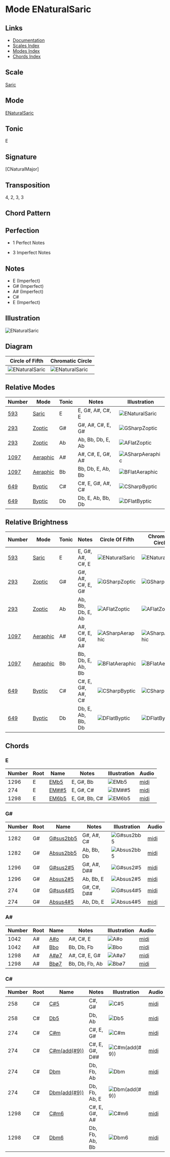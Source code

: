 # Mode ENaturalSaric

## Links

- [Documentation](README.md)
- [Scales Index](Scales.md)
- [Modes Index](Modes.md)
- [Chords Index](Chords.md)

## Scale

[Saric](ScaleSaric.md)

## Mode

[ENaturalSaric](ModeENaturalSaric.md)

## Tonic

E

## Signature

[CNaturalMajor]

## Transposition

4, 2, 3, 3

## Chord Pattern



## Perfection

 - 1 Perfect Notes

 - 3 Imperfect Notes

## Notes

- E (Imperfect)
- G# (Imperfect)
- A# (Imperfect)
- C#
- E (Imperfect)

## Illustration

![ENaturalSaric](ModeENaturalSaric.png)

## Diagram

| Circle of Fifth | Chromatic Circle |
|-----------------|------------------|
| ![ENaturalSaric](CircleOfFifthModeENaturalSaric.png) | ![ENaturalSaric](ChromaticCircleModeENaturalSaric.png) |
## Relative Modes

| Number | Mode | Tonic | Notes | Illustration |
|--------|------|-------|-------|--------------|
| [593](https://ianring.com/musictheory/scales/593) | [Saric](ModeSaric.md) | E | E, G#, A#, C#, E | ![ENaturalSaric](ModeENaturalSaric.png) |
| [293](https://ianring.com/musictheory/scales/293) | [Zoptic](ModeZoptic.md) | G# | G#, A#, C#, E, G# | ![GSharpZoptic](ModeGSharpZoptic.png) |
| [293](https://ianring.com/musictheory/scales/293) | [Zoptic](ModeZoptic.md) | Ab | Ab, Bb, Db, E, Ab | ![AFlatZoptic](ModeAFlatZoptic.png) |
| [1097](https://ianring.com/musictheory/scales/1097) | [Aeraphic](ModeAeraphic.md) | A# | A#, C#, E, G#, A# | ![ASharpAeraphic](ModeASharpAeraphic.png) |
| [1097](https://ianring.com/musictheory/scales/1097) | [Aeraphic](ModeAeraphic.md) | Bb | Bb, Db, E, Ab, Bb | ![BFlatAeraphic](ModeBFlatAeraphic.png) |
| [649](https://ianring.com/musictheory/scales/649) | [Byptic](ModeByptic.md) | C# | C#, E, G#, A#, C# | ![CSharpByptic](ModeCSharpByptic.png) |
| [649](https://ianring.com/musictheory/scales/649) | [Byptic](ModeByptic.md) | Db | Db, E, Ab, Bb, Db | ![DFlatByptic](ModeDFlatByptic.png) |
## Relative Brightness

| Number | Mode | Tonic | Notes | Circle Of Fifth | Chromatic Circle |
|--------|------|-------|-------|-----------------|------------------|
| [593](https://ianring.com/musictheory/scales/593) | [Saric](ModeSaric.md) | E | E, G#, A#, C#, E | ![ENaturalSaric](CircleOfFifthModeENaturalSaric.png) | ![ENaturalSaric](ChromaticCircleModeENaturalSaric.png) |
| [293](https://ianring.com/musictheory/scales/293) | [Zoptic](ModeZoptic.md) | G# | G#, A#, C#, E, G# | ![GSharpZoptic](CircleOfFifthModeGSharpZoptic.png) | ![GSharpZoptic](ChromaticCircleModeGSharpZoptic.png) |
| [293](https://ianring.com/musictheory/scales/293) | [Zoptic](ModeZoptic.md) | Ab | Ab, Bb, Db, E, Ab | ![AFlatZoptic](CircleOfFifthModeAFlatZoptic.png) | ![AFlatZoptic](ChromaticCircleModeAFlatZoptic.png) |
| [1097](https://ianring.com/musictheory/scales/1097) | [Aeraphic](ModeAeraphic.md) | A# | A#, C#, E, G#, A# | ![ASharpAeraphic](CircleOfFifthModeASharpAeraphic.png) | ![ASharpAeraphic](ChromaticCircleModeASharpAeraphic.png) |
| [1097](https://ianring.com/musictheory/scales/1097) | [Aeraphic](ModeAeraphic.md) | Bb | Bb, Db, E, Ab, Bb | ![BFlatAeraphic](CircleOfFifthModeBFlatAeraphic.png) | ![BFlatAeraphic](ChromaticCircleModeBFlatAeraphic.png) |
| [649](https://ianring.com/musictheory/scales/649) | [Byptic](ModeByptic.md) | C# | C#, E, G#, A#, C# | ![CSharpByptic](CircleOfFifthModeCSharpByptic.png) | ![CSharpByptic](ChromaticCircleModeCSharpByptic.png) |
| [649](https://ianring.com/musictheory/scales/649) | [Byptic](ModeByptic.md) | Db | Db, E, Ab, Bb, Db | ![DFlatByptic](CircleOfFifthModeDFlatByptic.png) | ![DFlatByptic](ChromaticCircleModeDFlatByptic.png) |

## Chords

### E

| Number | Root | Name | Notes | Illustration | Audio |
|--------|------|------|-------|--------------|-------|
| 1296 | E | [EMb5](ChordENaturalMajorFlatFifth.md) | E, G#, Bb | ![EMb5](ChordENaturalMajorFlatFifthRootPosition.png) | [midi](ChordENaturalMajorFlatFifthRootPosition.mid) |
| 274 | E | [EM##5](ChordENaturalMajorDoubleSharpFifth.md) | E, G#, C# | ![EM##5](ChordENaturalMajorDoubleSharpFifthRootPosition.png) | [midi](ChordENaturalMajorDoubleSharpFifthRootPosition.mid) |
| 1298 | E | [EM6b5](ChordENaturalMajorSixthFlatFifth.md) | E, G#, Bb, C# | ![EM6b5](ChordENaturalMajorSixthFlatFifthRootPosition.png) | [midi](ChordENaturalMajorSixthFlatFifthRootPosition.mid) |

### G#

| Number | Root | Name | Notes | Illustration | Audio |
|--------|------|------|-------|--------------|-------|
| 1282 | G# | [G#sus2bb5](ChordGSharpSuspendedSecondDoubleFlatFifth.md) | G#, A#, C# | ![G#sus2bb5](ChordGSharpSuspendedSecondDoubleFlatFifthRootPosition.png) | [midi](ChordGSharpSuspendedSecondDoubleFlatFifthRootPosition.mid) |
| 1282 | G# | [Absus2bb5](ChordAFlatSuspendedSecondDoubleFlatFifth.md) | Ab, Bb, Db | ![Absus2bb5](ChordAFlatSuspendedSecondDoubleFlatFifthRootPosition.png) | [midi](ChordAFlatSuspendedSecondDoubleFlatFifthRootPosition.mid) |
| 1296 | G# | [G#sus2#5](ChordGSharpSuspendedSecondSharpFifth.md) | G#, A#, D## | ![G#sus2#5](ChordGSharpSuspendedSecondSharpFifthRootPosition.png) | [midi](ChordGSharpSuspendedSecondSharpFifthRootPosition.mid) |
| 1296 | G# | [Absus2#5](ChordAFlatSuspendedSecondSharpFifth.md) | Ab, Bb, E | ![Absus2#5](ChordAFlatSuspendedSecondSharpFifthRootPosition.png) | [midi](ChordAFlatSuspendedSecondSharpFifthRootPosition.mid) |
| 274 | G# | [G#sus4#5](ChordGSharpSuspendedFourthSharpFifth.md) | G#, C#, D## | ![G#sus4#5](ChordGSharpSuspendedFourthSharpFifthRootPosition.png) | [midi](ChordGSharpSuspendedFourthSharpFifthRootPosition.mid) |
| 274 | G# | [Absus4#5](ChordAFlatSuspendedFourthSharpFifth.md) | Ab, Db, E | ![Absus4#5](ChordAFlatSuspendedFourthSharpFifthRootPosition.png) | [midi](ChordAFlatSuspendedFourthSharpFifthRootPosition.mid) |

### A#

| Number | Root | Name | Notes | Illustration | Audio |
|--------|------|------|-------|--------------|-------|
| 1042 | A# | [A#o](ChordASharpDiminished.md) | A#, C#, E | ![A#o](ChordASharpDiminishedRootPosition.png) | [midi](ChordASharpDiminishedRootPosition.mid) |
| 1042 | A# | [Bbo](ChordBFlatDiminished.md) | Bb, Db, Fb | ![Bbo](ChordBFlatDiminishedRootPosition.png) | [midi](ChordBFlatDiminishedRootPosition.mid) |
| 1298 | A# | [A#ø7](ChordASharpHalfDiminishedSeventh.md) | A#, C#, E, G# | ![A#ø7](ChordASharpHalfDiminishedSeventhRootPosition.png) | [midi](ChordASharpHalfDiminishedSeventhRootPosition.mid) |
| 1298 | A# | [Bbø7](ChordBFlatHalfDiminishedSeventh.md) | Bb, Db, Fb, Ab | ![Bbø7](ChordBFlatHalfDiminishedSeventhRootPosition.png) | [midi](ChordBFlatHalfDiminishedSeventhRootPosition.mid) |

### C#

| Number | Root | Name | Notes | Illustration | Audio |
|--------|------|------|-------|--------------|-------|
| 258 | C# | [C#5](ChordCSharpPowerChord.md) | C#, G# | ![C#5](ChordCSharpPowerChordRootPosition.png) | [midi](ChordCSharpPowerChordRootPosition.mid) |
| 258 | C# | [Db5](ChordDFlatPowerChord.md) | Db, Ab | ![Db5](ChordDFlatPowerChordRootPosition.png) | [midi](ChordDFlatPowerChordRootPosition.mid) |
| 274 | C# | [C#m](ChordCSharpMinor.md) | C#, E, G# | ![C#m](ChordCSharpMinorRootPosition.png) | [midi](ChordCSharpMinorRootPosition.mid) |
| 274 | C# | [C#m(add(#9))](ChordCSharpMinorAddSharpNinth.md) | C#, E, G#, D## | ![C#m(add(#9))](ChordCSharpMinorAddSharpNinthRootPosition.png) | [midi](ChordCSharpMinorAddSharpNinthRootPosition.mid) |
| 274 | C# | [Dbm](ChordDFlatMinor.md) | Db, Fb, Ab | ![Dbm](ChordDFlatMinorRootPosition.png) | [midi](ChordDFlatMinorRootPosition.mid) |
| 274 | C# | [Dbm(add(#9))](ChordDFlatMinorAddSharpNinth.md) | Db, Fb, Ab, E | ![Dbm(add(#9))](ChordDFlatMinorAddSharpNinthRootPosition.png) | [midi](ChordDFlatMinorAddSharpNinthRootPosition.mid) |
| 1298 | C# | [C#m6](ChordCSharpMinorSixth.md) | C#, E, G#, A# | ![C#m6](ChordCSharpMinorSixthRootPosition.png) | [midi](ChordCSharpMinorSixthRootPosition.mid) |
| 1298 | C# | [Dbm6](ChordDFlatMinorSixth.md) | Db, Fb, Ab, Bb | ![Dbm6](ChordDFlatMinorSixthRootPosition.png) | [midi](ChordDFlatMinorSixthRootPosition.mid) |

